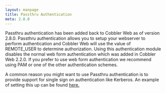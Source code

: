 ```yaml
---
layout: manpage
title: Passthru Authentication
meta: 2.8.0
---
```

Passthru authentication has been added back to Cobbler Web as of version 2.8.0.  Passthru authentication allows you to setup your webserver to perform authentication and Cobbler Web will use the value of REMOTE_USER to determine authorization.  Using this authentication module disables the normal web form authentication which was added in Cobbler Web 2.2.0.  If you prefer to use web form authentication we recommend using PAM or one of the other authentication schemes.

A common reason you might want to use Passthru authentication is to provide support for single sign on authentication like Kerberos.  An example of setting this up can be found <a href="http://linux3.julienfamily.com/manuals/2.8.0/6/2/3_-_Kerberos.html">here.</a>
